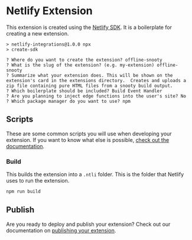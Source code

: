 # Netlify Extension

This extension is created using the [Netlify SDK](https://sdk.netlify.com/get-started/introduction/). It is a boilerplate for creating a new extension.

```
> netlify-integrations@1.0.0 npx
> create-sdk

? Where do you want to create the extension? offline-snooty
? What is the slug of the extension? (e.g. my-extension) offline-snooty
? Summarize what your extension does. This will be shown on the extension's card in the extensions directory.  Creates and uploads a zip file containing pure HTML files from a snooty build output.
? Which boilerplate should be included? Build Event Handler
? Are you planning to inject edge functions into the user's site? No
? Which package manager do you want to use? npm
```

## Scripts

These are some common scripts you will use when developing your extension. If you want to know what else is possible, [check out the documentation](https://developers.netlify.com/sdk/netlify-sdk-utility-tools-reference/).

### Build

This builds the extension into a `.ntli` folder. This is the folder that Netlify uses to run the extension.

```bash
npm run build
```


## Publish

Are you ready to deploy and publish your extension? Check out our documentation on [publishing your extension](https://developers.netlify.com/sdk/publish/).

